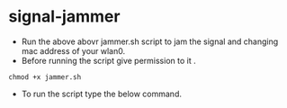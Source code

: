 # signal-jammer

- Run the above abovr jammer.sh script to jam the signal and changing mac address of your wlan0.
- Before running the script give permission to it .
```
chmod +x jammer.sh
```
- To run the script type the below command.
```
